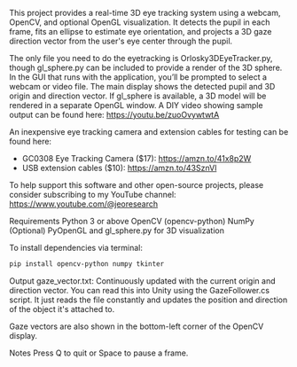 This project provides a real-time 3D eye tracking system using a webcam, OpenCV, and optional OpenGL visualization. It detects the pupil in each frame, fits an ellipse to estimate eye orientation, and projects a 3D gaze direction vector from the user's eye center through the pupil.

The only file you need to do the eyetracking is Orlosky3DEyeTracker.py, though gl_sphere.py can be included to provide a render of the 3D sphere. In the GUI that runs with the application, you’ll be prompted to select a webcam or video file. The main display shows the detected pupil and 3D origin and direction vector. If gl_sphere is available, a 3D model will be rendered in a separate OpenGL window. A DIY video showing sample output can be found here: https://youtu.be/zuoOvywtwtA

An inexpensive eye tracking camera and extension cables for testing can be found here: 
- GC0308 Eye Tracking Camera ($17): https://amzn.to/41x8p2W
- USB extension cables ($10): https://amzn.to/43SznVl

To help support this software and other open-source projects, please consider subscribing to my YouTube channel: https://www.youtube.com/@jeoresearch

Requirements
Python 3 or above
OpenCV (opencv-python)
NumPy
(Optional) PyOpenGL and gl_sphere.py for 3D visualization

To install dependencies via terminal: 
```bash
pip install opencv-python numpy tkinter
```

Output
gaze_vector.txt: Continuously updated with the current origin and direction vector. You can read this into Unity using the GazeFollower.cs script. It just reads the file constantly and updates the position and direction of the object it's attached to. 

Gaze vectors are also shown in the bottom-left corner of the OpenCV display.

Notes
Press Q to quit or Space to pause a frame.
